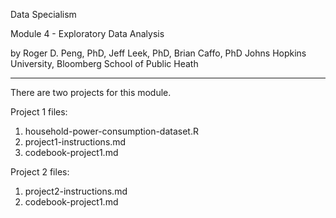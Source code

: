 Data Specialism

Module 4 - Exploratory Data Analysis

by Roger D. Peng, PhD, Jeff Leek, PhD, Brian Caffo, PhD
Johns Hopkins University, Bloomberg School of Public Heath

--------------------------------------------------------------

There are two projects for this module.

Project 1 files:

  1.  household-power-consumption-dataset.R
  2.  project1-instructions.md
  3.  codebook-project1.md

Project 2 files:

  1.  project2-instructions.md
  2.  codebook-project1.md

